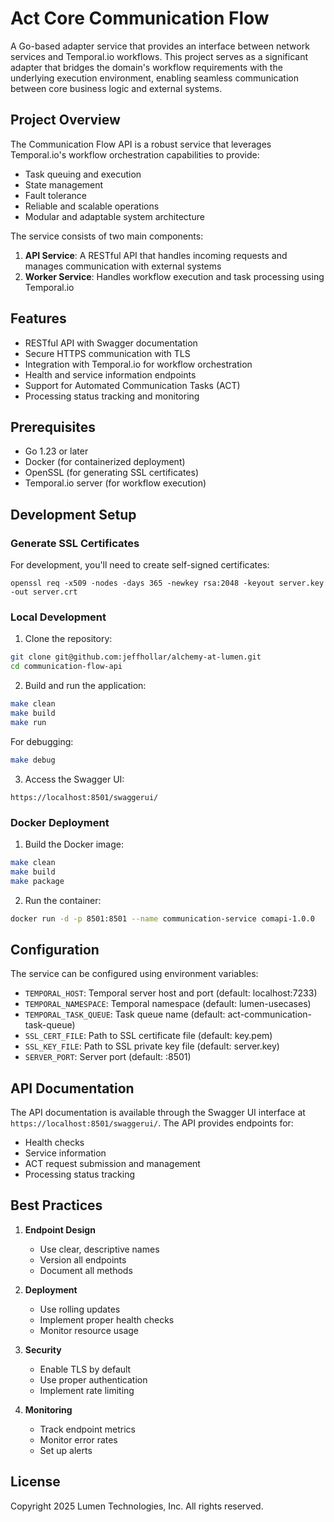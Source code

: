 # Act Core Communication Flow

A Go-based adapter service that provides an interface between network services and Temporal.io workflows. This project serves as a significant adapter that bridges the domain's workflow requirements with the underlying execution environment, enabling seamless communication between core business logic and external systems.

## Project Overview

The Communication Flow API is a robust service that leverages Temporal.io's workflow orchestration capabilities to provide:
- Task queuing and execution
- State management
- Fault tolerance
- Reliable and scalable operations
- Modular and adaptable system architecture

The service consists of two main components:
1. **API Service**: A RESTful API that handles incoming requests and manages communication with external systems
2. **Worker Service**: Handles workflow execution and task processing using Temporal.io

## Features

- RESTful API with Swagger documentation
- Secure HTTPS communication with TLS
- Integration with Temporal.io for workflow orchestration
- Health and service information endpoints
- Support for Automated Communication Tasks (ACT)
- Processing status tracking and monitoring

## Prerequisites

- Go 1.23 or later
- Docker (for containerized deployment)
- OpenSSL (for generating SSL certificates)
- Temporal.io server (for workflow execution)

## Development Setup

### Generate SSL Certificates

For development, you'll need to create self-signed certificates:

```
openssl req -x509 -nodes -days 365 -newkey rsa:2048 -keyout server.key -out server.crt
```

### Local Development

1. Clone the repository:

```bash
git clone git@github.com:jeffhollar/alchemy-at-lumen.git
cd communication-flow-api
```

2. Build and run the application:

```bash
make clean
make build
make run
```

For debugging:

```bash
make debug
```

3. Access the Swagger UI:

```
https://localhost:8501/swaggerui/
```

### Docker Deployment

1. Build the Docker image:

```bash
make clean
make build
make package
```

2. Run the container:

```bash
docker run -d -p 8501:8501 --name communication-service comapi-1.0.0
```

## Configuration

The service can be configured using environment variables:

- `TEMPORAL_HOST`: Temporal server host and port (default: localhost:7233)
- `TEMPORAL_NAMESPACE`: Temporal namespace (default: lumen-usecases)
- `TEMPORAL_TASK_QUEUE`: Task queue name (default: act-communication-task-queue)
- `SSL_CERT_FILE`: Path to SSL certificate file (default: key.pem)
- `SSL_KEY_FILE`: Path to SSL private key file (default: server.key)
- `SERVER_PORT`: Server port (default: :8501)

## API Documentation

The API documentation is available through the Swagger UI interface at `https://localhost:8501/swaggerui/`. The API provides endpoints for:

- Health checks
- Service information
- ACT request submission and management
- Processing status tracking


## Best Practices

1. **Endpoint Design**
   - Use clear, descriptive names
   - Version all endpoints
   - Document all methods

2. **Deployment**
   - Use rolling updates
   - Implement proper health checks
   - Monitor resource usage

3. **Security**
   - Enable TLS by default
   - Use proper authentication
   - Implement rate limiting

4. **Monitoring**
   - Track endpoint metrics
   - Monitor error rates
   - Set up alerts

## License

Copyright 2025 Lumen Technologies, Inc. All rights reserved.
